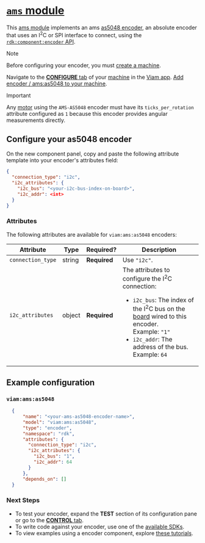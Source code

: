# [`ams` module](https://github.com/viam-modules/ams)

This [ams module](https://app.viam.com/module/viam/ams) implements an ams [as5048 encoder](https://ams.com/en/as5048a), an absolute encoder that uses an I<sup>2</sup>C or SPI interface to connect, using the [`rdk:component:encoder` API](https://docs.viam.com/appendix/apis/components/encoder/).

> [!NOTE]
> Before configuring your encoder, you must [create a machine](https://docs.viam.com/cloud/machines/#add-a-new-machine).

Navigate to the [**CONFIGURE** tab](https://docs.viam.com/configure/) of your [machine](https://docs.viam.com/fleet/machines/) in the [Viam app](https://app.viam.com/).
[Add encoder / ams:as5048 to your machine](https://docs.viam.com/configure/#components).

> [!IMPORTANT]
> Any [motor](https://docs.viam.com/components/motor/) using the `AMS-AS5048` encoder must have its `ticks_per_rotation` attribute configured as `1` because this encoder provides angular measurements directly.

## Configure your as5048 encoder

On the new component panel, copy and paste the following attribute template into your encoder's attributes field:

```json
{
  "connection_type": "i2c",
  "i2c_attributes": {
    "i2c_bus": "<your-i2c-bus-index-on-board>",
    "i2c_addr": <int>
  }
}
```

### Attributes

The following attributes are available for `viam:ams:as5048` encoders:

| Attribute | Type | Required? | Description |
| --------- | ---- | --------- | ----------  |
| `connection_type` | string | **Required** | Use `"i2c"`. |
| `i2c_attributes` | object | **Required** | The attributes to configure the I<sup>2</sup>C connection: <ul> <li> <code>i2c_bus</code>: The index of the I<sup>2</sup>C bus on the [board](https://docs.viam.com/components/board/) wired to this encoder. <br> Example: `"1"` </li> <li> <code>i2c_addr</code>: The address of the bus. <br> Example: `64` </li> </ul> |

## Example configuration

### `viam:ams:as5048`
```json
  {
      "name": "<your-ams-as5048-encoder-name>",
      "model": "viam:ams:as5048",
      "type": "encoder",
      "namespace": "rdk",
      "attributes": {
        "connection_type": "i2c",
        "i2c_attributes": {
          "i2c_bus": "1",
          "i2c_addr": 64
        }
      },
      "depends_on": []
  }
```

### Next Steps
- To test your encoder, expand the **TEST** section of its configuration pane or go to the [**CONTROL** tab](https://docs.viam.com/fleet/control/).
- To write code against your encoder, use one of the [available SDKs](https://docs.viam.com/sdks/).
- To view examples using a encoder component, explore [these tutorials](https://docs.viam.com/tutorials/).
